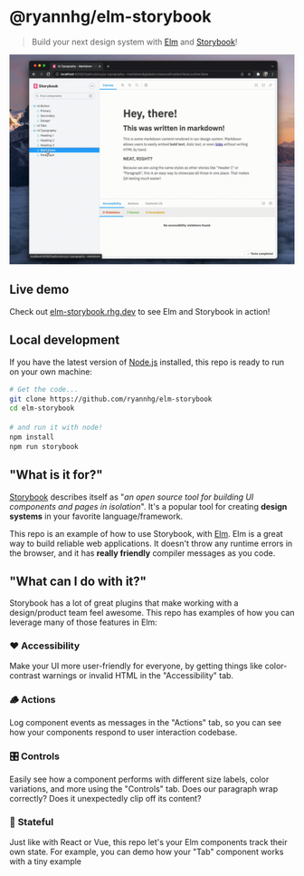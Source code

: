# @ryannhg/elm-storybook
> Build your next design system with [Elm](https://elm-lang.org) and [Storybook](https://storybook.js.org)!

![Screenshot of Elm in Storybook](./.storybook/elm-storybook/demo.gif)

## Live demo

Check out [elm-storybook.rhg.dev](https://elm-storybook.rhg.dev/) to see Elm and Storybook in action!

## Local development

If you have the latest version of [Node.js](https://nodejs.org) installed, this repo is ready to run on your own machine:

```bash
# Get the code...
git clone https://github.com/ryannhg/elm-storybook
cd elm-storybook

# and run it with node!
npm install
npm run storybook
```

## "What is it for?"

[Storybook](https://storybook.js.org) describes itself as "_an open source tool for building UI components and pages in isolation_". It's a popular tool for creating __design systems__ in your favorite language/framework.

This repo is an example of how to use Storybook, with [Elm](https://elm-lang.org). Elm is a great way to build reliable web applications. It doesn't throw any runtime errors in the browser, and it has __really friendly__ compiler messages as you code.

## "What can I do with it?"

Storybook has a lot of great plugins that make working with a design/product team feel awesome. This repo has examples of how you can leverage many of those features in Elm:

### ❤️ __Accessibility__
Make your UI more user-friendly for everyone, by getting things like color-contrast warnings or invalid HTML in the "Accessibility" tab.

### 🪵 __Actions__ 
Log component events as messages in the "Actions" tab, so you can see how your components respond to user interaction codebase.

### 🎛 __Controls__
Easily see how a component performs with different size labels, color variations, and more using the "Controls" tab. Does our paragraph wrap correctly? Does it unexpectedly clip off its content?

### 💾 __Stateful__
Just like with React or Vue, this repo let's your Elm components track their own state. For example, you can demo how your "Tab" component works with a tiny example
